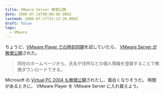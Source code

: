 ```yaml
---
title: VMware Server 無償公開
date: 2006-07-14T00:00:00.000Z
lastmod: 2006-07-17T15:13:20.000Z
draft: false
tags:
  - VMware
---
```


ちょうど、[VMware Player での時刻同期](/posts/20060712/p01)を試していたら、 [VMware Server が無償公開](http://www.forest.impress.co.jp/article/2006/07/13/vmwareserver_final.html)された。

> 同社のホームページから、氏名や住所などの個人情報を登録することで無償ダウンロードできる。

Microsoft の [Virtual PC 2004 も無償公開](http://www.forest.impress.co.jp/article/2006/07/13/virtualpc2004free.html)されたし、面白くなりそうだ。 時間があるときに、 VMware Player を VMware Server に入れ替えよう。

